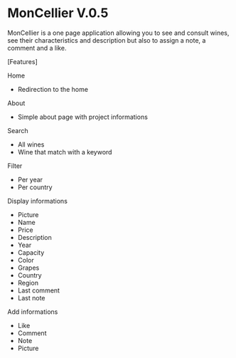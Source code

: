 # MonCellier V.0.5
 MonCellier is a one page application allowing you to see and consult wines, see their characteristics and description but also to assign a note, a comment and a like.

[Features]

Home
 - Redirection to the home 

About
 - Simple about page with project informations

Search
 - All wines
 - Wine that match with a keyword

Filter
 - Per year
 - Per country

Display informations
 - Picture
 - Name
 - Price 
 - Description
 - Year
 - Capacity
 - Color
 - Grapes
 - Country
 - Region
 - Last comment
 - Last note

Add informations
 - Like
 - Comment
 - Note
 - Picture
